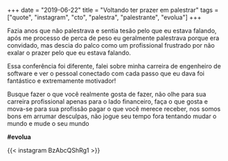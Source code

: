 +++
date = "2019-06-22"
title = "Voltando ter prazer em palestrar"
tags = ["quote", "instagram", "cto", "palestra", "palestrante", "evolua"]
+++

Fazia anos que não palestrava e sentia tesão pelo que eu estava falando, após me processo de perca de peso eu geralmente palestrava porque era convidado, mas descia do palco como um profissional frustrado por não exalar o prazer pelo que eu estava falando.

Essa conferência foi diferente, falei sobre minha carreira de engenheiro de software e ver o pessoal conectado com cada passo que eu dava foi fantástico e extremamente motivador!

Busque fazer o que você realmente gosta de fazer, não olhe para sua carreira profissional apenas para o lado financeiro, faça o que gosta e mova-se para sua profissão pagar o que você merece receber, nos somos bons em arrumar desculpas, não jogue seu tempo fora tentando mudar o mundo e mude o seu mundo

**#evolua**

{{< instagram BzAbcQShRg1 >}}
